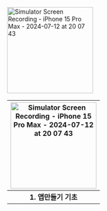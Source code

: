 

<img src="https://github.com/user-attachments/assets/0cd78741-8651-48e6-ab02-376db6daa02f" alt="Simulator Screen Recording - iPhone 15 Pro Max - 2024-07-12 at 20 07 43" style="width: 200px;">

<img src="https://github.com/user-attachments/assets/c8c6815a-b3e9-4a22-b77b-b9eef06dd61b" alt="Simulator Screen Recording - iPhone 15 Pro Max - 2024-07-12 at 20 07 43" style="width: 200px;"> |
:--------------:|
**1. 앱만들기 기초** |
